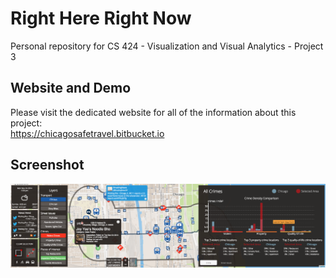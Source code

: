 Right Here Right Now
===================

Personal repository for CS 424 - Visualization and Visual Analytics - Project 3

## Website and Demo
Please visit the dedicated website for all of the information about this project:<br>
https://chicagosafetravel.bitbucket.io

## Screenshot
![alt text](https://github.com/teopalva/right-here-right-now/blob/master/image/final_screenshot.png "Right Here Right Now")